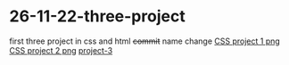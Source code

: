# 26-11-22-three-project

first three project in css and html
~~commit~~ name change
[CSS project 1 png](./project-1/Screenshot%20(28).png)
[CSS project 2 png](./Project-2/Screenshot%20(27).png)
[project-3](./Project-3/Screenshot%20(29).png)